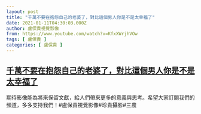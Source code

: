 ```yaml
---
layout: post
title: "千萬不要在抱怨自己的老婆了，對比這個男人你是不是太幸福了"
date: 2021-01-11T04:30:03.000Z
author: 盧保貴視覺影像
from: https://www.youtube.com/watch?v=KfxXWrjhVOw
tags: [ 盧保貴 ]
categories: [ 盧保貴 ]
---
```

<!--1610339403000-->
[千萬不要在抱怨自己的老婆了，對比這個男人你是不是太幸福了](https://www.youtube.com/watch?v=KfxXWrjhVOw)
------

<div>
期待影像能為將來保留文獻，給人們帶來更多的意義與思考。希望大家訂閱我們的頻道，多多支持我們！#盧保貴視覺影像#珍貴攝影#三農
</div>
